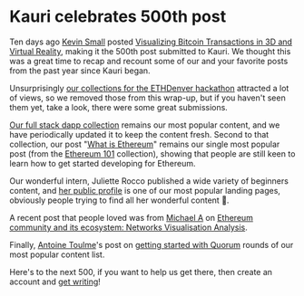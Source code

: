 # Kauri celebrates 500th post

Ten days ago [Kevin Small](https://kauri.io/public-profile/043f19855cc8b31941f72d4728a4d32c0476a70d) posted [Visualizing Bitcoin Transactions in 3D and Virtual Reality](https://kauri.io/article/ef32ddae59094e8b99c92131b9148200), making it the 500th post submitted to Kauri. We thought this was a great time to recap and recount some of our and your favorite posts from the past year since Kauri began.

Unsurprisingly [our collections for the ETHDenver hackathon](https://kauri.io/search-results?q=ethdenver) attracted a lot of views, so we removed those from this wrap-up, but if you haven't seen them yet, take a look, there were some great submissions.

[Our full stack dapp collection](https://kauri.io/collection/5b8e401ee727370001c942e3/full-stack-dapp-tutorial-series) remains our most popular content, and we have periodically updated it to keep the content fresh. Second to that collection, our post "[What is Ethereum](https://kauri.io/article/67a81d8746ee4b49ba19447e8e2a983e/v7/ethereum-101-part-1-what-is-ethereum)" remains our single most popular post (from the [Ethereum 101](https://kauri.io/collection/5bb65f0f4f34080001731dc2/ethereum-101) collection), showing that people are still keen to learn how to get started developing for Ethereum.

Our wonderful intern, Juliette Rocco published a wide variety of beginners content, and [her public profile](/public-profile/dd23401dcab425f0a435eb7a86c77c5e8513bead) is one of our most popular landing pages, obviously people trying to find all her wonderful content 👏.

A recent post that people loved was from [Michael A](https://kauri.io/public-profile/2e34cdb393c08086e759e3d186b3b4fb2ca5b1b2) on [Ethereum community and its ecosystem: Networks Visualisation Analysis](https://kauri.io/article/cd37b69782ee45d6a96caa6e1ab43f42).

Finally, [Antoine Toulme](https://kauri.io/public-profile/c82a6220398714f74e2d929309f4c5b1d4f7b0f6)'s post on [getting started with Quorum](https://kauri.io/article/97e916abb4b5431bbb297f42d0ce8b88/quorum-how-to) rounds of our most popular content list.

Here's to the next 500, if you want to help us get there, then create an account and [get writing](https://kauri.io/article/cc1cefd3523b4faeafc700a44698e43d/v3/writing-on-kauri)!